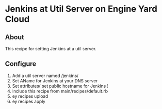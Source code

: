 Jenkins at Util Server on Engine Yard Cloud
============================

About
------
This recipe for setting Jenkins at a util server.


Configure
---------

1. Add a util server named /jenkins/
2. Set AName for Jenkins at your DNS server
2. Set attributes( set public hostname for Jenkins )
3. Include this recipe from main/recipes/default.rb
4. ey recipes upload
5. ey recipes apply
